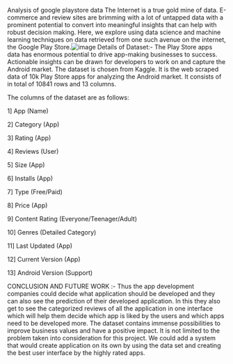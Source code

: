 Analysis of google playstore data
The Internet is a true gold mine of data. E-commerce and review sites are brimming with a lot of untapped data with a prominent potential to convert into meaningful insights that can help with robust decision making. Here, we explore using data science and machine learning techniques on data retrieved from one such avenue on the internet, the Google Play Store.![image](https://user-images.githubusercontent.com/109526052/194060139-6d19243c-4315-45a6-8a82-b232425797ac.png)
Details of Dataset:-
The Play Store apps data has enormous potential to drive app-making businesses to success. Actionable insights can be drawn for developers to work on and capture the Android market. The dataset is chosen from Kaggle. It is the web scraped data of 10k Play Store apps for analyzing the Android market. It consists of in total of 10841 rows and 13 columns.

The columns of the dataset are as follows:

1] App (Name)

2] Category (App)

3] Rating (App)

4] Reviews (User)

5] Size (App)

6] Installs (App)

7] Type (Free/Paid)

8] Price (App)

9] Content Rating (Everyone/Teenager/Adult)

10] Genres (Detailed Category)

11] Last Updated (App)

12] Current Version (App)

13] Android Version (Support)

CONCLUSION AND FUTURE WORK :-
Thus the app development companies could
decide what application should be developed
and they can also see the prediction of their
developed application. In this they also get to
see the categorized reviews of all the application
in one interface which will help them decide
which app is liked by the users and which apps
need to be developed more.
The dataset contains immense possibilities to
improve business values and have a positive
impact. It is not limited to the problem taken
into consideration for this project.
We could add a system that would create
application on its own by using the data set
and creating the best user interface by the highly
rated apps. 
